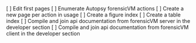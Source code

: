 [ ] Edit first pages
[ ] Enumerate Autopsy forensicVM actions
   [ ] Create a new page per action in usage
[ ] Create a figure index
[ ] Create a table index
[ ] Compile and join api documentation from forensicVM server in the developer section
[ ] Compile and join api documentation from forensicVM client in the developer section


   
